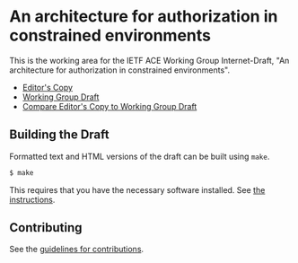 # An architecture for authorization in constrained environments

This is the working area for the IETF ACE Working Group Internet-Draft, "An architecture for authorization in constrained environments".

* [Editor's Copy](https://ludwigseitz.github.io/actors/draft-ietf-ace-actors.html)
* [Working Group Draft](https://tools.ietf.org/html/draft-ietf-ace-actors)
* [Compare Editor's Copy to Working Group Draft](https://LudwigSeitz.github.io/draft-ietf-ace-actors/#go.draft-ietf-ace-actors.diff)

## Building the Draft

Formatted text and HTML versions of the draft can be built using `make`.

```sh
$ make
```

This requires that you have the necessary software installed.  See
[the instructions](https://github.com/martinthomson/i-d-template/blob/master/doc/SETUP.md).


## Contributing

See the
[guidelines for contributions](https://github.com/LudwigSeitz/draft-ietf-ace-actors/blob/master/CONTRIBUTING.md).
